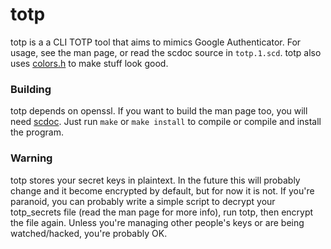 # totp
totp is a a CLI TOTP tool that aims to mimics Google Authenticator. For usage,
see the man page, or read the scdoc source in `totp.1.scd`. totp also uses
[colors.h](https://github.com/michaelfm1211/colors.h) to make stuff look good.

### Building
totp depends on openssl. If you want to build the man page too, you will need
[scdoc](https://sr.ht/~sircmpwn/scdoc/). Just run `make` or `make install` to
compile or compile and install the program.

### Warning
totp stores your secret keys in plaintext. In the future this will probably
change and it become encrypted by default, but for now it is not. If you're
paranoid, you can probably write a simple script to decrypt your
totp_secrets file (read the man page for more info), run totp, then encrypt
the file again. Unless you're managing other people's keys or are being
watched/hacked, you're probably OK.

